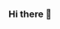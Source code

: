 ### Hi there 👋

<!--
**Duckulus/Duckulus** is a ✨ _special_ ✨ repository because its `README.md` (this file) appears on your GitHub profile.

[![Anurag's GitHub stats](https://github-readme-stats.vercel.app/api?username=Duckulus)](https://github.com/anuraghazra/github-readme-stats)
